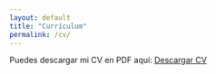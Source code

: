```yaml
---
layout: default
title: "Currículum"
permalink: /cv/
---
```

Puedes descargar mi CV en PDF aquí: [Descargar CV](/assets/files/CV_ultimate.pdf)
